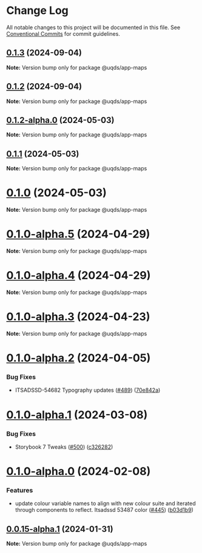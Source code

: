 # Change Log

All notable changes to this project will be documented in this file.
See [Conventional Commits](https://conventionalcommits.org) for commit guidelines.

## [0.1.3](https://github.com/uq-its-ss/design-system/compare/@uqds/app-maps@0.1.2-alpha.0...@uqds/app-maps@0.1.3) (2024-09-04)

**Note:** Version bump only for package @uqds/app-maps

## [0.1.2](https://github.com/uq-its-ss/design-system/compare/@uqds/app-maps@0.1.2-alpha.0...@uqds/app-maps@0.1.2) (2024-09-04)

**Note:** Version bump only for package @uqds/app-maps

## [0.1.2-alpha.0](https://github.com/uq-its-ss/design-system/compare/@uqds/app-maps@0.1.0-alpha.5...@uqds/app-maps@0.1.2-alpha.0) (2024-05-03)

**Note:** Version bump only for package @uqds/app-maps

## [0.1.1](https://github.com/uq-its-ss/design-system/compare/@uqds/app-maps@0.1.0-alpha.5...@uqds/app-maps@0.1.1) (2024-05-03)

**Note:** Version bump only for package @uqds/app-maps

# [0.1.0](https://github.com/uq-its-ss/design-system/compare/@uqds/app-maps@0.1.0-alpha.5...@uqds/app-maps@0.1.0) (2024-05-03)

**Note:** Version bump only for package @uqds/app-maps

# [0.1.0-alpha.5](https://github.com/uq-its-ss/design-system/compare/@uqds/app-maps@0.1.0-alpha.4...@uqds/app-maps@0.1.0-alpha.5) (2024-04-29)

**Note:** Version bump only for package @uqds/app-maps

# [0.1.0-alpha.4](https://github.com/uq-its-ss/design-system/compare/@uqds/app-maps@0.1.0-alpha.3...@uqds/app-maps@0.1.0-alpha.4) (2024-04-29)

**Note:** Version bump only for package @uqds/app-maps

# [0.1.0-alpha.3](https://github.com/uq-its-ss/design-system/compare/@uqds/app-maps@0.1.0-alpha.2...@uqds/app-maps@0.1.0-alpha.3) (2024-04-23)

**Note:** Version bump only for package @uqds/app-maps

# [0.1.0-alpha.2](https://github.com/uq-its-ss/design-system/compare/@uqds/app-maps@0.1.0-alpha.1...@uqds/app-maps@0.1.0-alpha.2) (2024-04-05)

### Bug Fixes

- ITSADSSD-54682 Typography updates ([#489](https://github.com/uq-its-ss/design-system/issues/489)) ([70e842a](https://github.com/uq-its-ss/design-system/commit/70e842a1552cddc9c63452ae63bae91b380f420b))

# [0.1.0-alpha.1](https://github.com/uq-its-ss/design-system/compare/@uqds/app-maps@0.1.0-alpha.0...@uqds/app-maps@0.1.0-alpha.1) (2024-03-08)

### Bug Fixes

- Storybook 7 Tweaks ([#500](https://github.com/uq-its-ss/design-system/issues/500)) ([c326282](https://github.com/uq-its-ss/design-system/commit/c32628230f63775c1e9212a9f8c272d4a88c520a))

# [0.1.0-alpha.0](https://github.com/uq-its-ss/design-system/compare/@uqds/app-maps@0.0.15-alpha.1...@uqds/app-maps@0.1.0-alpha.0) (2024-02-08)

### Features

- update colour variable names to align with new colour suite and iterated through components to reflect. Itsadssd 53487 color ([#445](https://github.com/uq-its-ss/design-system/issues/445)) ([b03d1b9](https://github.com/uq-its-ss/design-system/commit/b03d1b9a7944f4552750706b276405b0988abf90))

## [0.0.15-alpha.1](https://github.com/uq-its-ss/design-system/compare/@uqds/app-maps@0.0.15-alpha.0...@uqds/app-maps@0.0.15-alpha.1) (2024-01-31)

**Note:** Version bump only for package @uqds/app-maps
